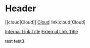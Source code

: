 <!-- TITLE: Home -->
<!-- SUBTITLE: A quick summary of Home -->

# Header

[[cloud|Cloud]]
[Cloud](/cloud)
link:cloud[Cloud]

[Internal Link Title](/path/to/page)
[External Link Title](https://www.google.com/)

test
test3
